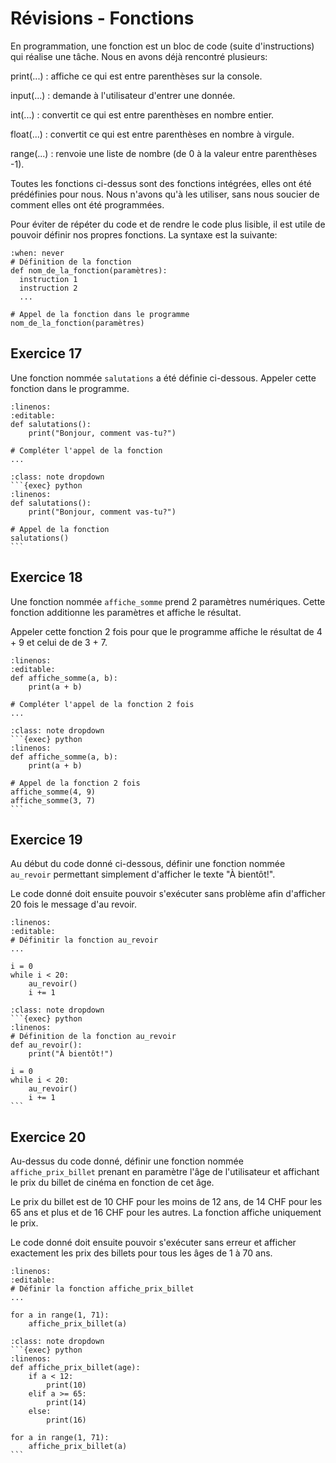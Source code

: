 <!-- Copyright 2024 Caroline Blank <caro@c-space.org> -->
<!-- SPDX-License-Identifier: CC-BY-NC-SA-4.0 -->

# Révisions - Fonctions

En programmation, une fonction est un bloc de code (suite d'instructions) qui
réalise une tâche. Nous en avons déjà rencontré plusieurs:

print(...)
: affiche ce qui est entre parenthèses sur la console.

input(...)
: demande à l'utilisateur d'entrer une donnée.

int(...)
: convertit ce qui est entre parenthèses en nombre entier.

float(...)
: convertit ce qui est entre parenthèses en nombre à virgule.

range(...)
: renvoie une liste de nombre (de 0 à la valeur entre parenthèses -1).

Toutes les fonctions ci-dessus sont des fonctions intégrées, elles ont été
prédéfinies pour nous. Nous n'avons qu'à les utiliser, sans nous soucier de
comment elles ont été programmées.

Pour éviter de répéter du code et de rendre le code plus lisible, il est utile
de pouvoir définir nos propres fonctions. La syntaxe est la suivante:

```{exec} python
:when: never
# Définition de la fonction
def nom_de_la_fonction(paramètres):
  instruction 1
  instruction 2
  ...

# Appel de la fonction dans le programme
nom_de_la_fonction(paramètres)
```

## Exercice 17

Une fonction nommée `salutations` a été définie ci-dessous. Appeler cette
fonction dans le programme.

```{exec} python
:linenos:
:editable:
def salutations():
    print("Bonjour, comment vas-tu?")

# Compléter l'appel de la fonction
...
```

````{admonition} Solution
:class: note dropdown
```{exec} python
:linenos:
def salutations():
    print("Bonjour, comment vas-tu?")

# Appel de la fonction
salutations()
```
````

## Exercice 18

Une fonction nommée `affiche_somme` prend 2 paramètres numériques. Cette
fonction additionne les paramètres et affiche le résultat.

Appeler cette fonction 2 fois pour que le programme affiche le résultat de
4 + 9 et celui de de 3 + 7.

```{exec} python
:linenos:
:editable:
def affiche_somme(a, b):
    print(a + b)

# Compléter l'appel de la fonction 2 fois
...
```

````{admonition} Solution
:class: note dropdown
```{exec} python
:linenos:
def affiche_somme(a, b):
    print(a + b)

# Appel de la fonction 2 fois
affiche_somme(4, 9)
affiche_somme(3, 7)
```
````

## Exercice 19

Au début du code donné ci-dessous, définir une fonction nommée `au_revoir`
permettant simplement d'afficher le texte "À bientôt!".

Le code donné doit ensuite pouvoir s'exécuter sans problème afin d'afficher
20 fois le message d'au revoir.

```{exec} python
:linenos:
:editable:
# Définitir la fonction au_revoir
...

i = 0
while i < 20:
    au_revoir()
    i += 1
```

````{admonition} Solution
:class: note dropdown
```{exec} python
:linenos:
# Définition de la fonction au_revoir
def au_revoir():
    print("À bientôt!")

i = 0
while i < 20:
    au_revoir()
    i += 1
```
````

## Exercice 20

Au-dessus du code donné, définir une fonction nommée `affiche_prix_billet`
prenant en paramètre l'âge de l'utilisateur et affichant le prix du billet de
cinéma en fonction de cet âge.

Le prix du billet est de 10 CHF pour les moins de 12 ans, de 14 CHF pour les
65 ans et plus et de 16 CHF pour les autres. La fonction affiche uniquement le
prix.

Le code donné doit ensuite pouvoir s'exécuter sans erreur et afficher exactement
les prix des billets pour tous les âges de 1 à 70 ans.

```{exec} python
:linenos:
:editable:
# Définir la fonction affiche_prix_billet
...

for a in range(1, 71):
    affiche_prix_billet(a)
```

````{admonition} Solution
:class: note dropdown
```{exec} python
:linenos:
def affiche_prix_billet(age):
    if a < 12:
        print(10)
    elif a >= 65:
        print(14)
    else:
        print(16)

for a in range(1, 71):
    affiche_prix_billet(a)
```
````
